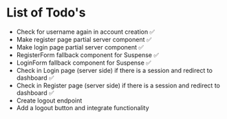 # List of Todo's

- Check for username again in account creation ✅
- Make register page partial server component ✅
- Make login page partial server component ✅
- RegisterForm fallback component for Suspense ✅
- LoginForm fallback component for Suspense ✅
- Check in Login page (server side) if there is a session and redirect to dashboard ✅
- Check in Register page (server side) if there is a session and redirect to dashboard  ✅
- Create logout endpoint
- Add a logout button and integrate functionality
